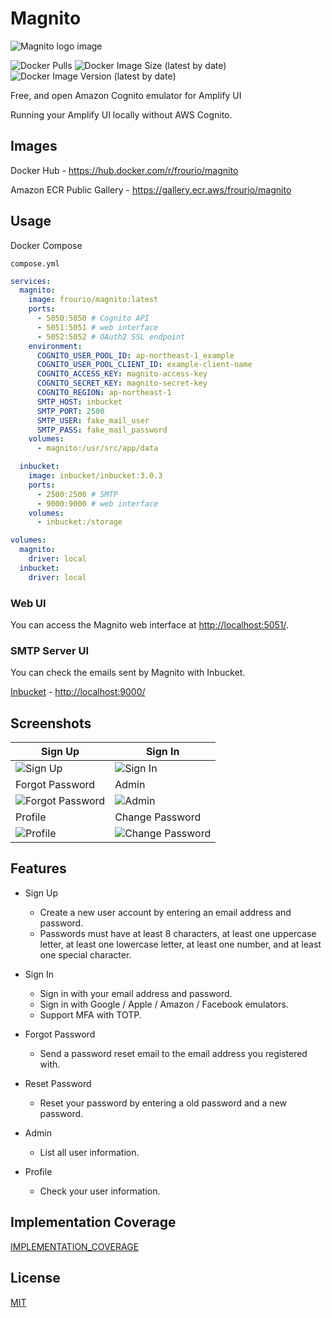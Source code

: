 # Magnito

<picture>
  <source media="(prefers-color-scheme: dark)" srcset="https://frouriojs.github.io/magnito/logos/icon-text-dark.svg">
  <source media="(prefers-color-scheme: light)" srcset="https://frouriojs.github.io/magnito/logos/icon-text-light.svg">
  <img alt="Magnito logo image" src="https://frouriojs.github.io/magnito/logos/icon-text-light.svg">
</picture>

![Docker Pulls](https://img.shields.io/docker/pulls/frourio/magnito)
![Docker Image Size (latest by date)](https://img.shields.io/docker/image-size/frourio/magnito)
![Docker Image Version (latest by date)](https://img.shields.io/docker/v/frourio/magnito)

Free, and open Amazon Cognito emulator for Amplify UI

Running your Amplify UI locally without AWS Cognito.

## Images

Docker Hub - <https://hub.docker.com/r/frourio/magnito>

Amazon ECR Public Gallery - <https://gallery.ecr.aws/frourio/magnito>

## Usage

Docker Compose

`compose.yml`

```yml
services:
  magnito:
    image: frourio/magnito:latest
    ports:
      - 5050:5050 # Cognito API
      - 5051:5051 # web interface
      - 5052:5052 # OAuth2 SSL endpoint
    environment:
      COGNITO_USER_POOL_ID: ap-northeast-1_example
      COGNITO_USER_POOL_CLIENT_ID: example-client-name
      COGNITO_ACCESS_KEY: magnito-access-key
      COGNITO_SECRET_KEY: magnito-secret-key
      COGNITO_REGION: ap-northeast-1
      SMTP_HOST: inbucket
      SMTP_PORT: 2500
      SMTP_USER: fake_mail_user
      SMTP_PASS: fake_mail_password
    volumes:
      - magnito:/usr/src/app/data

  inbucket:
    image: inbucket/inbucket:3.0.3
    ports:
      - 2500:2500 # SMTP
      - 9000:9000 # web interface
    volumes:
      - inbucket:/storage

volumes:
  magnito:
    driver: local
  inbucket:
    driver: local
```

### Web UI

You can access the Magnito web interface at <http://localhost:5051/>.

### SMTP Server UI

You can check the emails sent by Magnito with Inbucket.

[Inbucket](https://inbucket.org) - <http://localhost:9000/>

## Screenshots

| Sign Up                                                                                 | Sign In                                                                                 |
| --------------------------------------------------------------------------------------- | --------------------------------------------------------------------------------------- |
| ![Sign Up](https://frouriojs.github.io/magnito/screenshots/sign-up.png)                 | ![Sign In](https://frouriojs.github.io/magnito/screenshots/sign-in.png)                 |
| Forgot Password                                                                         | Admin                                                                                   |
| ![Forgot Password](https://frouriojs.github.io/magnito/screenshots/forgot-password.png) | ![Admin](https://frouriojs.github.io/magnito/screenshots/admin.png)                     |
| Profile                                                                                 | Change Password                                                                         |
| ![Profile](https://frouriojs.github.io/magnito/screenshots/profile.png)                 | ![Change Password](https://frouriojs.github.io/magnito/screenshots/change-password.png) |

## Features

- Sign Up

  - Create a new user account by entering an email address and password.
  - Passwords must have at least 8 characters, at least one uppercase letter, at least one lowercase letter, at least one number, and at least one special character.

- Sign In

  - Sign in with your email address and password.
  - Sign in with Google / Apple / Amazon / Facebook emulators.
  - Support MFA with TOTP.

- Forgot Password

  - Send a password reset email to the email address you registered with.

- Reset Password

  - Reset your password by entering a old password and a new password.

- Admin

  - List all user information.

- Profile
  - Check your user information.

## Implementation Coverage

[IMPLEMENTATION_COVERAGE](IMPLEMENTATION_COVERAGE.md)

## License

[MIT](LICENSE)
